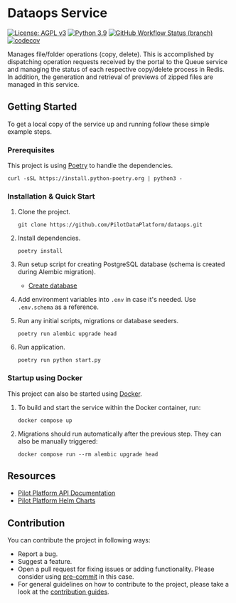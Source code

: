 # Dataops Service
[![License: AGPL v3](https://img.shields.io/badge/License-AGPL_v3-blue.svg?style=for-the-badge)](https://www.gnu.org/licenses/agpl-3.0)
[![Python 3.9](https://img.shields.io/badge/python-3.9-green?style=for-the-badge)](https://www.python.org/)
[![GitHub Workflow Status (branch)](https://img.shields.io/github/workflow/status/PilotDataPlatform/dataops/CI/develop?style=for-the-badge)](https://github.com/PilotDataPlatform/dataops/actions/workflows/cicd.yml)
[![codecov](https://img.shields.io/codecov/c/github/PilotDataPlatform/dataops?style=for-the-badge)](https://codecov.io/gh/PilotDataPlatform/dataops)

Manages file/folder operations (copy, delete). This is accomplished by dispatching operation requests received by the portal to the Queue service and managing the status of each respective copy/delete process in Redis. In addition, the generation and retrieval of previews of zipped files are managed in this service.


## Getting Started

To get a local copy of the service up and running follow these simple example steps.


### Prerequisites

This project is using [Poetry](https://python-poetry.org/docs/#installation) to handle the dependencies.

    curl -sSL https://install.python-poetry.org | python3 -

### Installation & Quick Start

1. Clone the project.

       git clone https://github.com/PilotDataPlatform/dataops.git

2. Install dependencies.

       poetry install

3. Run setup script for creating PostgreSQL database (schema is created during Alembic migration).

    - [Create database](https://github.com/PilotDataPlatform/dataops/blob/develop/migrations/scripts/create_db.sql)

5. Add environment variables into `.env` in case it's needed. Use `.env.schema` as a reference.


6. Run any initial scripts, migrations or database seeders.

       poetry run alembic upgrade head

7. Run application.

       poetry run python start.py

### Startup using Docker

This project can also be started using [Docker](https://www.docker.com/get-started/).

1. To build and start the service within the Docker container, run:

       docker compose up

2. Migrations should run automatically after the previous step. They can also be manually triggered:

       docker compose run --rm alembic upgrade head

## Resources

* [Pilot Platform API Documentation](https://pilotdataplatform.github.io/api-docs/)
* [Pilot Platform Helm Charts](https://github.com/PilotDataPlatform/helm-charts/)

## Contribution

You can contribute the project in following ways:

* Report a bug.
* Suggest a feature.
* Open a pull request for fixing issues or adding functionality. Please consider
  using [pre-commit](https://pre-commit.com) in this case.
* For general guidelines on how to contribute to the project, please take a look at the [contribution guides](CONTRIBUTING.md).

